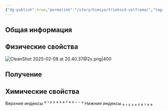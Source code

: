 ```yaml
---
{"dg-publish":true,"permalink":"/sfery/himiya/trioksid-volframa/","tags":["Неорганика"]}
---
```


## Общая информация
## Физические свойства
![CleanShot 2025-02-08 at 20.40.37@2x.png|400](/img/user/%D0%90%D1%80%D1%85%D0%B8%D0%B2/%D0%9A%D1%8D%D1%88/CleanShot%202025-02-08%20at%2020.40.37@2x.png)
## Получение
## Химические свойства

Верхние индексы ⁰ ¹ ² ³ ⁴ ⁵ ⁶ ⁷ ⁸ ⁹ ⁺ ⁻ °
Нижние индексы ₀ ₁ ₂ ₃ ₄ ₅ ₆ ₇ ₈ ₉ 